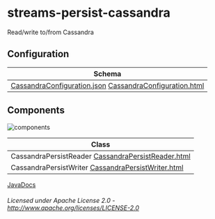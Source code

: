 streams-persist-cassandra
=====================

Read/write to/from Cassandra

## Configuration

| Schema |
|--------|
| [CassandraConfiguration.json](../../../org/apache/streams/cassandra/CassandraConfiguration.json "CassandraConfiguration.json") [CassandraConfiguration.html](apidocs/org/apache/streams/cassandra/CassandraConfiguration.html "javadoc") |

## Components

![components](components.dot.svg "Components")

| Class | 
|-------|
| CassandraPersistReader [CassandraPersistReader.html](apidocs/org/apache/streams/cassandra/CassandraPersistReader.html "javadoc") 
| CassandraPersistWriter [CassandraPersistWriter.html](apidocs/org/apache/streams/cassandra/CassandraPersistWriter.html "javadoc") 
    
[JavaDocs](apidocs/index.html "JavaDocs")

###### Licensed under Apache License 2.0 - http://www.apache.org/licenses/LICENSE-2.0
